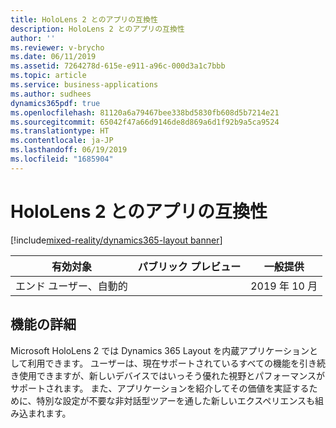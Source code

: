 ```yaml
---
title: HoloLens 2 とのアプリの互換性
description: HoloLens 2 とのアプリの互換性
author: ''
ms.reviewer: v-brycho
ms.date: 06/11/2019
ms.assetid: 7264278d-615e-e911-a96c-000d3a1c7bbb
ms.topic: article
ms.service: business-applications
ms.author: sudhees
dynamics365pdf: true
ms.openlocfilehash: 81120a6a79467bee338bd5830fb608d5b7214e21
ms.sourcegitcommit: 65042f47a66d9146de8d869a6d1f92b9a5ca9524
ms.translationtype: HT
ms.contentlocale: ja-JP
ms.lasthandoff: 06/19/2019
ms.locfileid: "1685904"
---
```

# <a name="app-compatibility-with-hololens-2"></a>HoloLens 2 とのアプリの互換性
[!include[mixed-reality/dynamics365-layout banner](../includes/mixed-reality/dynamics365-layout.md)]

| 有効対象    |  パブリック プレビュー | 一般提供 | 
| ---------- | ---------- |---------- |
|エンド ユーザー、自動的|| 2019 年 10 月|






## <a name="feature-details"></a>機能の詳細
<!--feature detail start -->
Microsoft HoloLens 2 では Dynamics 365 Layout を内蔵アプリケーションとして利用できます。 ユーザーは、現在サポートされているすべての機能を引き続き使用できますが、新しいデバイスではいっそう優れた視野とパフォーマンスがサポートされます。 また、アプリケーションを紹介してその価値を実証するために、特別な設定が不要な非対話型ツアーを通した新しいエクスペリエンスも組み込まれます。
<!--feature detail end -->










